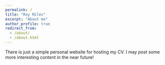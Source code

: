 ```yaml
---
permalink: /
title: "Roy Miles"
excerpt: "About me"
author_profile: true
redirect_from: 
  - /about/
  - /about.html
---
```


There is just a simple personal website for hosting my CV. I may post some more interesting content in the near future!
